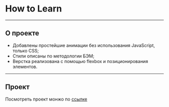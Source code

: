 # How to Learn
____
## О проекте
* Добавлены простейшие анимации без использования JavaScript, только CSS;
* Стили описаны по методологии БЭМ;
* Верстка реализована с помощью flexbox и позиционирования элементов.
____
## Проект
Посмотреть проект монжо по [ссылке](https://OlgaDavlyud.github.io/how-to-learn/)
